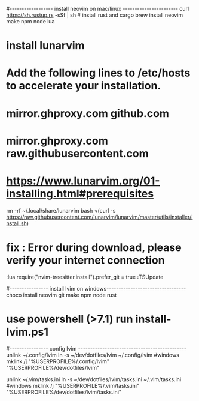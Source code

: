 #------------------ install neovim on mac/linux -----------------------
curl https://sh.rustup.rs -sSf | sh # install rust and cargo
brew install neovim make npm node lua 

# install lunarvim
# Add the following lines to /etc/hosts to accelerate your installation.
# mirror.ghproxy.com github.com
# mirror.ghproxy.com raw.githubusercontent.com
# https://www.lunarvim.org/01-installing.html#prerequisites
rm -rf ~/.local/share/lunarvim
bash <(curl -s https://raw.githubusercontent.com/lunarvim/lunarvim/master/utils/installer/install.sh)

# fix : Error during download, please verify your internet connection
:lua require("nvim-treesitter.install").prefer_git = true
:TSUpdate



#---------------- install lvim  on windows---------------------------------
choco install neovim git make npm node rust
# use powershell (>7.1) run install-lvim.ps1

#---------------- config lvim ---------------------------------------------
unlink ~/.config/lvim
ln -s ~/dev/dotfiles/lvim ~/.config/lvim
#windows 
mklink /j  "%USERPROFILE%/.config/lvim" "%USERPROFILE%/dev/dotfiles/lvim"

unlink ~/.vim/tasks.ini
ln -s ~/dev/dotfiles/lvim/tasks.ini ~/.vim/tasks.ini
#windows
mklink /j  "%USERPROFILE%/.vim/tasks.ini" "%USERPROFILE%/dev/dotfiles/lvim/tasks.ini"

